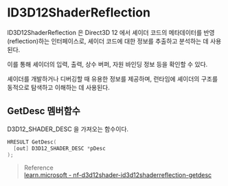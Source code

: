 # ID3D12ShaderReflection
ID3D12ShaderReflection 은 Direct3D 12 에서 셰이더 코드의 메타데이터를 반영(reflection)하는 인터페이스로, 셰이더 코드에 대한 정보를 추출하고 분석하는 데 사용된다. 

이를 통해 셰이더의 입력, 출력, 상수 버퍼, 자원 바인딩 정보 등을 확인할 수 있다.

셰이더를 개발하거나 디버깅할 때 유용한 정보를 제공하며, 런타임에 셰이더의 구조를 동적으로 탐색하고 이해하는 데 사용된다.


## GetDesc 멤버함수
D3D12_SHADER_DESC 을 가져오는 함수이다.

```cpp
HRESULT GetDesc(
  [out] D3D12_SHADER_DESC *pDesc
);
```

> Reference  
> [learn.microsoft - nf-d3d12shader-id3d12shaderreflection-getdesc](https://learn.microsoft.com/ko-kr/windows/win32/api/d3d12shader/nf-d3d12shader-id3d12shaderreflection-getdesc)  
